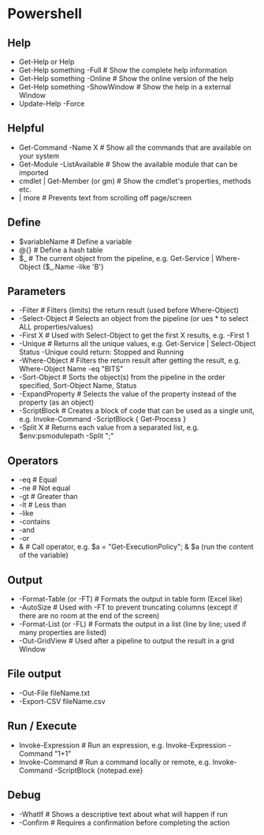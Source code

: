 # Powershell

## Help

* Get-Help or Help
* Get-Help something -Full            # Show the complete help information
* Get-Help something -Online          # Show the online version of the help
* Get-Help something -ShowWindow      # Show the help in a external Window
* Update-Help -Force

## Helpful

* Get-Command -Name X                 # Show all the commands that are available on your system
* Get-Module -ListAvailable           # Show the available module that can be imported
* cmdlet | Get-Member (or gm)         # Show the cmdlet's properties, methods etc.
* | more                              # Prevents text from scrolling off page/screen

## Define

* $variableName                       # Define a variable
* @{}                                 # Define a hash table
* $_                                  # The current object from the pipeline, e.g. Get-Service | Where-Object {$_.Name -like 'B'}

## Parameters

* -Filter                             # Filters (limits) the return result (used before Where-Object)
* -Select-Object                      # Selects an object from the pipeline (or ues * to select ALL properties/values)
* -First X                            # Used with Select-Object to get the first X results, e.g. -First 1
* -Unique                             # Returns all the unique values, e.g. Get-Service | Select-Object Status -Unique could return: Stopped and Running
* -Where-Object                       # Filters the return result after getting the result, e.g. Where-Object Name -eq "BITS"
* -Sort-Object                        # Sorts the object(s) from the pipeline in the order specified, Sort-Object Name, Status
* -ExpandProperty                     # Selects the value of the property instead of the property (as an object)
* -ScriptBlock                        # Creates a block of code that can be used as a single unit, e.g. Invoke-Command -ScriptBlock { Get-Process }
* -Split X                            # Returns each value from a separated list, e.g. $env:psmodulepath -Split ";"

## Operators

* -eq                                 # Equal
* -ne                                 # Not equal
* -gt                                 # Greater than
* -lt                                 # Less than
* -like
* -contains
* -and
* -or
* &                                   # Call operator, e.g. $a = "Get-ExecutionPolicy"; & $a (run the content of the variable)

## Output

* -Format-Table (or -FT)              # Formats the output in table form (Excel like)
* -AutoSize                           # Used with -FT to prevent truncating columns (except if there are no room at the end of the screen)
* -Format-List (or -FL)               # Formats the output in a list (line by line; used if many properties are listed)
* -Out-GridView                       # Used after a pipeline to output the result in a grid Window

## File output

* -Out-File fileName.txt
* -Export-CSV fileName.csv

## Run / Execute

* Invoke-Expression                   # Run an expression, e.g. Invoke-Expression -Command "1+1"
* Invoke-Command                      # Run a command locally or remote, e.g. Invoke-Command -ScriptBlock {notepad.exe}

## Debug

* -WhatIf                             # Shows a descriptive text about what will happen if run
* -Confirm                            # Requires a confirmation before completing the action
